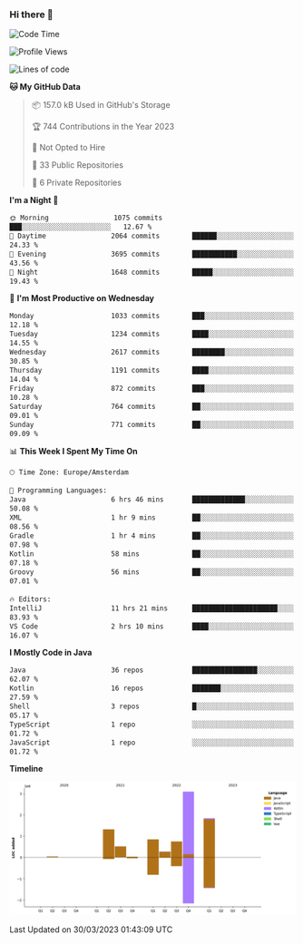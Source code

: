 ### Hi there 👋


<!--START_SECTION:waka-->
![Code Time](http://img.shields.io/badge/Code%20Time-3%2C109%20hrs%2012%20mins-blue)

![Profile Views](http://img.shields.io/badge/Profile%20Views-1-blue)

![Lines of code](https://img.shields.io/badge/From%20Hello%20World%20I%27ve%20Written-8.7%20million%20lines%20of%20code-blue)

**🐱 My GitHub Data** 

> 📦 157.0 kB Used in GitHub's Storage 
 > 
> 🏆 744 Contributions in the Year 2023
 > 
> 🚫 Not Opted to Hire
 > 
> 📜 33 Public Repositories 
 > 
> 🔑 6 Private Repositories 
 > 
**I'm a Night 🦉** 

```text
🌞 Morning                1075 commits        ███░░░░░░░░░░░░░░░░░░░░░░   12.67 % 
🌆 Daytime                2064 commits        ██████░░░░░░░░░░░░░░░░░░░   24.33 % 
🌃 Evening                3695 commits        ███████████░░░░░░░░░░░░░░   43.56 % 
🌙 Night                  1648 commits        █████░░░░░░░░░░░░░░░░░░░░   19.43 % 
```
📅 **I'm Most Productive on Wednesday** 

```text
Monday                   1033 commits        ███░░░░░░░░░░░░░░░░░░░░░░   12.18 % 
Tuesday                  1234 commits        ████░░░░░░░░░░░░░░░░░░░░░   14.55 % 
Wednesday                2617 commits        ████████░░░░░░░░░░░░░░░░░   30.85 % 
Thursday                 1191 commits        ████░░░░░░░░░░░░░░░░░░░░░   14.04 % 
Friday                   872 commits         ███░░░░░░░░░░░░░░░░░░░░░░   10.28 % 
Saturday                 764 commits         ██░░░░░░░░░░░░░░░░░░░░░░░   09.01 % 
Sunday                   771 commits         ██░░░░░░░░░░░░░░░░░░░░░░░   09.09 % 
```


📊 **This Week I Spent My Time On** 

```text
🕑︎ Time Zone: Europe/Amsterdam

💬 Programming Languages: 
Java                     6 hrs 46 mins       █████████████░░░░░░░░░░░░   50.08 % 
XML                      1 hr 9 mins         ██░░░░░░░░░░░░░░░░░░░░░░░   08.56 % 
Gradle                   1 hr 4 mins         ██░░░░░░░░░░░░░░░░░░░░░░░   07.98 % 
Kotlin                   58 mins             ██░░░░░░░░░░░░░░░░░░░░░░░   07.18 % 
Groovy                   56 mins             ██░░░░░░░░░░░░░░░░░░░░░░░   07.01 % 

🔥 Editors: 
IntelliJ                 11 hrs 21 mins      █████████████████████░░░░   83.93 % 
VS Code                  2 hrs 10 mins       ████░░░░░░░░░░░░░░░░░░░░░   16.07 % 
```

**I Mostly Code in Java** 

```text
Java                     36 repos            ████████████████░░░░░░░░░   62.07 % 
Kotlin                   16 repos            ███████░░░░░░░░░░░░░░░░░░   27.59 % 
Shell                    3 repos             █░░░░░░░░░░░░░░░░░░░░░░░░   05.17 % 
TypeScript               1 repo              ░░░░░░░░░░░░░░░░░░░░░░░░░   01.72 % 
JavaScript               1 repo              ░░░░░░░░░░░░░░░░░░░░░░░░░   01.72 % 
```



**Timeline**

![Lines of Code chart](https://raw.githubusercontent.com/powercasgamer/powercasgamer/master/assets/bar_graph.png)


 Last Updated on 30/03/2023 01:43:09 UTC
<!--END_SECTION:waka-->
